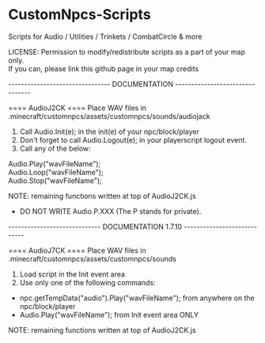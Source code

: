 # CustomNpcs-Scripts
Scripts for Audio / Utilities / Trinkets / CombatCircle &amp; more

LICENSE: Permission to modify/redistribute scripts as a part of your map only.  
If you can, please link this github page in your map credits

-------------------------------- DOCUMENTATION --------------------------------

==== AudioJ2CK ====
Place WAV files in .minecraft/customnpcs/assets/customnpcs/sounds/audiojack

1. Call Audio.Init(e); in the init(e) of your npc/block/player  
2. Don't forget to call Audio.Logout(e); in your playerscript logout event.  
3. Call any of the below:  

Audio.Play("wavFileName");  
Audio.Loop("wavFileName");  
Audio.Stop("wavFileName");  

NOTE: remaining functions written at top of AudioJ2CK.js 

* DO NOT WRITE Audio.P.XXX (The P stands for private).




----------------------------- DOCUMENTATION 1.7.10 ----------------------------

==== AudioJ7CK ====
Place WAV files in .minecraft/customnpcs/assets/customnpcs/sounds

1. Load script in the Init event area  
2. Use only one of the following commands:  
 * npc.getTempData("audio").Play("wavFileName"); from anywhere on the npc/block/player  
 * Audio.Play("wavFileName"); from Init event area ONLY  
 
NOTE: remaining functions written at top of AudioJ2CK.js 

